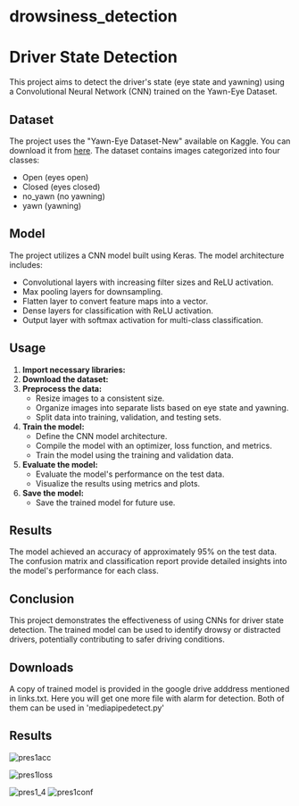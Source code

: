 # drowsiness_detection
# Driver State Detection

This project aims to detect the driver's state (eye state and yawning) using a Convolutional Neural Network (CNN) trained on the Yawn-Eye Dataset.

## Dataset

The project uses the "Yawn-Eye Dataset-New" available on Kaggle. You can download it from [here](kagglehub.dataset_download('serenaraju/yawn-eye-dataset-new')). The dataset contains images categorized into four classes:

- Open (eyes open)
- Closed (eyes closed)
- no_yawn (no yawning)
- yawn (yawning)

## Model

The project utilizes a CNN model built using Keras. The model architecture includes:

- Convolutional layers with increasing filter sizes and ReLU activation.
- Max pooling layers for downsampling.
- Flatten layer to convert feature maps into a vector.
- Dense layers for classification with ReLU activation.
- Output layer with softmax activation for multi-class classification.

## Usage

1.  **Import necessary libraries:**
2.  **Download the dataset:**
3.  **Preprocess the data:**
    -   Resize images to a consistent size.
    -   Organize images into separate lists based on eye state and yawning.
    -   Split data into training, validation, and testing sets.
4.  **Train the model:**
    -   Define the CNN model architecture.
    -   Compile the model with an optimizer, loss function, and metrics.
    -   Train the model using the training and validation data.
5.  **Evaluate the model:**
    -   Evaluate the model's performance on the test data.
    -   Visualize the results using metrics and plots.
6.  **Save the model:**
    -   Save the trained model for future use.


## Results

The model achieved an accuracy of approximately 95% on the test data. The confusion matrix and classification report provide detailed insights into the model's performance for each class.

## Conclusion

This project demonstrates the effectiveness of using CNNs for driver state detection. The trained model can be used to identify drowsy or distracted drivers, potentially contributing to safer driving conditions.

## Downloads
A copy of trained model is provided in the google drive adddress mentioned in links.txt. Here you will get one more file with alarm for detection. Both of them can be used in 'mediapipedetect.py'

## Results

![pres1acc](https://github.com/user-attachments/assets/0c28c855-7ff4-4384-b262-115073ee79fc)

![pres1loss](https://github.com/user-attachments/assets/e25c81ec-a38a-4e4b-8e72-6ca0b8285579)

![pres1_4](https://github.com/user-attachments/assets/af109928-cfcb-4311-a7bf-a5531eddcaa9)
![pres1conf](https://github.com/user-attachments/assets/9ac87120-de96-46d6-b4b0-1aa1e687c769)

